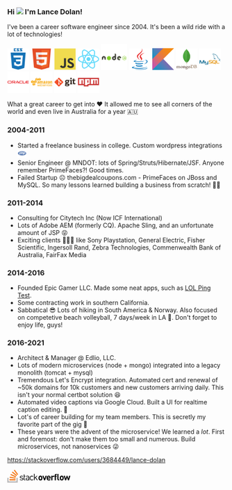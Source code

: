 ### Hi <img src="https://raw.githubusercontent.com/MartinHeinz/MartinHeinz/master/wave.gif" width="30px"> I'm Lance Dolan!

I've been a career software engineer since 2004. It's been a wild ride with a lot of technologies!

<img src="https://github.com/devicons/devicon/blob/master/icons/css3/css3-plain-wordmark.svg" alt="CSS" width="50" height="50"/> <img src="https://github.com/devicons/devicon/blob/master/icons/html5/html5-original.svg" alt="HTML" width="50" height="50"/> 
<img src="https://github.com/devicons/devicon/blob/master/icons/javascript/javascript-original.svg" alt="JavaScript" width="50" height="50"/> 
<img src="https://github.com/devicons/devicon/blob/master/icons/react/react-original.svg" alt="React" width="50" height="50"/> 
<img src="https://github.com/devicons/devicon/blob/master/icons/nodejs/nodejs-original-wordmark.svg" alt="NodeJS" width="60" height="60"/>
<img src="https://github.com/devicons/devicon/blob/master/icons/java/java-original.svg" alt="Java" width="50" height="50"/>
<img src="https://github.com/devicons/devicon/blob/master/icons/kotlin/kotlin-original.svg" alt="Kotlin" width="50" height="50"/>
<img src="https://github.com/devicons/devicon/blob/master/icons/mongodb/mongodb-original-wordmark.svg" alt="MongoDB" width="50" height="50"/>
<img src="https://github.com/devicons/devicon/blob/master/icons/mysql/mysql-original-wordmark.svg" alt="MySQL" width="50" height="50"/>
<img src="https://github.com/devicons/devicon/blob/master/icons/oracle/oracle-original.svg" alt="Oracle" width="50" height="50"/>
<img src="https://github.com/devicons/devicon/blob/master/icons/amazonwebservices/amazonwebservices-plain-wordmark.svg" alt="AWS" width="50" height="50"/>
<img src="https://github.com/devicons/devicon/blob/master/icons/git/git-original-wordmark.svg" alt="Git" width="50" height="50"/>
<img src="https://github.com/devicons/devicon/blob/master/icons/npm/npm-original-wordmark.svg" alt="npm" width="50" height="50"/>  

What a great career to get into ❤️ It allowed me to see all corners of the world and even live in Australia for a year 🇦🇺

### 2004-2011
- Started a freelance business in college. Custom wordpress integrations <img src="https://github.com/devicons/devicon/blob/master/icons/php/php-plain.svg" alt="php" width="20" height="20"/>
- Senior Engineer @ MNDOT: lots of Spring/Struts/Hibernate/JSF. Anyone remember PrimeFaces?! Good times.
- Failed Startup ☹️ thebigdealcoupons.com - PrimeFaces on JBoss and MySQL. So many lessons learned building a business from scratch! 👨‍🎓

### 2011-2014
- Consulting for Citytech Inc (Now ICF International)
- Lots of Adobe AEM (formerly CQ). Apache Sling, and an unfortunate amount of JSP 😝
- Exciting clients 🚀🚀🚀 like Sony Playstation, General Electric, Fisher Scientific, Ingersoll Rand, Zebra Technologies, Commenwealth Bank of Australia, FairFax Media

### 2014-2016
- Founded Epic Gamer LLC. Made some neat apps, such as [LOL Ping Test](https://play.google.com/store/apps/details?id=com.freelance_webs.lolpingtest&hl=en_CA&gl=US). 
- Some contracting work in southern California.
- Sabbatical 😎 Lots of hiking in South America & Norway. Also focused on competetive beach volleyball, 7 days/week in LA 🏐. Don't forget to enjoy life, guys!

### 2016-2021
- Architect & Manager @ Edlio, LLC. 
- Lots of modern microservices (node + mongo) integrated into a legacy monolith (tomcat + mysql)
- Tremendous Let's Encrypt integration. Automated cert and renewal of ~50k domains for 10k customers and new customers arriving daily. This isn't your normal certbot solution 😆
- Automated video captions via Google Cloud. Built a UI for realtime caption editing. 🥇
- Lot's of career building for my team members. This is secretly my favorite part of the gig 💓
- These years were the advent of the microservice! We learned a _lot_. First and foremost: don't make them too small and numerous. Build microservices, not nanoservices 😜

https://stackoverflow.com/users/3684449/lance-dolan

<svg aria-hidden="true" class="svg-icon iconLogo native" width="146" height="30" viewBox="0 0 146 30"><path d="M21 27v-8h3v11H0V19h3v8h18z" fill="#BCBBBB"></path><path d="m5.4 19.1 13.56 1.96.17-2.38-13.26-2.55-.47 2.97zm1.8-6.8 12 5.6 1.1-2.4-12-5.6-1.1 2.4zm3.4-5.9 10.2 8.5 1.7-2-10.2-8.5-1.7 2zM17.1.2 15 1.8l7.9 10.6 2.1-1.6L17.1.2zM5 25h14v-3H5v3z" fill="#F48024"></path><path d="m33.9 18.9-1.62-.2c-1.25-.09-1.82-.57-1.82-1.53 0-1.05.76-1.73 2.3-1.73 1.05 0 2.01.3 2.68.77l.96-.96a5.67 5.67 0 00-3.64-1.05c-2.2 0-3.74 1.15-3.74 2.97 0 1.73 1.05 2.6 3.07 2.78l1.72.2c1.15.1 1.73.57 1.73 1.53 0 1.25-1.06 1.82-2.69 1.82-1.24 0-2.4-.29-3.16-1.15l-.96.96c1.15 1.06 2.5 1.44 4.22 1.44 2.5 0 4.12-1.15 4.12-3.07-.19-1.92-1.43-2.6-3.16-2.78zm12.77-4.6c-1.63 0-2.69.28-3.55 1.43l.96.96c.57-.86 1.24-1.15 2.59-1.15 1.82 0 2.59.77 2.59 2.2v.97h-3.07c-2.3 0-3.55 1.15-3.55 2.97 0 .77.29 1.53.77 2.11.67.67 1.44.96 2.87.96 1.35 0 2.11-.29 2.98-1.06v.96h1.53v-6.9c-.1-2.3-1.44-3.46-4.12-3.46zm2.59 6.7c0 .87-.2 1.45-.48 1.73-.67.58-1.44.68-2.3.68-1.63 0-2.3-.58-2.3-1.73s.76-1.82 2.3-1.82h2.87l-.1 1.15zm7.29-5.36c.96 0 1.53.28 2.3 1.15l.96-.96c-1.06-1.15-1.92-1.54-3.36-1.54-2.59 0-4.5 1.73-4.5 5.28 0 3.45 1.91 5.27 4.5 5.27 1.44 0 2.3-.38 3.36-1.53l-1.06-.96c-.76.86-1.34 1.15-2.3 1.15-.96 0-1.82-.38-2.4-1.15-.48-.67-.67-1.44-.67-2.78 0-1.25.2-2.11.67-2.78a3.23 3.23 0 012.5-1.15zm12.85-1.25h-1.82l-4.6 4.5V9.8h-1.54v14.77h1.54v-3.74L64.8 19l3.45 5.57h1.82l-4.22-6.62 3.55-3.55zm7-.29c-1.53 0-2.58.58-3.26 1.34-.96.96-1.24 2.21-1.24 4.13s.28 3.16 1.24 4.12a4.5 4.5 0 003.27 1.35c1.53 0 2.68-.58 3.26-1.35.96-.96 1.24-2.2 1.24-4.12s-.28-3.17-1.24-4.13c-.58-.76-1.63-1.34-3.26-1.34zm1.25 7.96c-.29.3-.67.48-1.24.48-.58 0-.96-.19-1.25-.48-.58-.57-.58-1.53-.58-2.59 0-1.15.1-2.01.58-2.59a1.7 1.7 0 011.25-.48c.57 0 .95.2 1.24.48.58.58.58 1.44.58 2.6.1 1.14 0 2.1-.58 2.58zm10.36-7.86-2.1 6.62-2.21-6.62h-2.8l3.94 10.64h2.1L90.9 14.2h-2.88zm7.3-.1c-2.79 0-4.61 1.92-4.61 5.47 0 4.32 2.4 5.47 4.9 5.47 1.91 0 2.96-.58 4.02-1.63l-1.63-1.54c-.67.67-1.25.96-2.4.96-1.53 0-2.3-.96-2.3-2.4h6.62v-1.15c0-3.07-1.63-5.18-4.6-5.18zm-2.02 4.41c0-.48.1-.76.29-1.15.28-.67.86-1.15 1.82-1.15.86 0 1.53.48 1.82 1.15.2.39.2.67.29 1.15h-4.22zm10.55-3.26V14.2h-2.59v10.64h2.69v-6.42c0-1.35.86-1.92 1.72-1.92.67 0 .96.2 1.44.67l2.02-2.01c-.77-.77-1.44-.96-2.5-.96-1.24-.1-2.2.38-2.78 1.05zm5.39-2.2v11.8h2.69V16.4h1.91v-2h-1.91v-1.15c0-.58.28-.96.96-.96h1.05v-2.2h-1.53c-2.21 0-3.17 1.53-3.17 2.97zm16.2 1.05c-1.54 0-2.6.58-3.27 1.34-.96.96-1.24 2.21-1.24 4.13s.28 3.16 1.24 4.12a4.5 4.5 0 003.27 1.35c1.53 0 2.68-.58 3.26-1.35.96-.96 1.24-2.2 1.24-4.12s-.28-3.17-1.24-4.13c-.58-.76-1.73-1.34-3.27-1.34zm1.24 7.96c-.29.3-.67.48-1.25.48-.57 0-.95-.19-1.24-.48-.58-.57-.58-1.53-.58-2.59 0-1.15.1-2.01.58-2.59.28-.28.67-.48 1.24-.48.58 0 .96.2 1.25.48.58.58.58 1.44.58 2.6 0 1.14 0 2.1-.58 2.58zm15.83-7.86-1.73 6.62-2.2-6.62h-1.92l-2.2 6.62-1.73-6.62h-2.79l3.26 10.64h2.21l2.2-6.71 2.21 6.71h2.21l3.26-10.64h-2.78zm-24.57 7.38V9.98h-2.68v11.8c0 1.53.96 3.06 3.07 3.06h1.53v-2.2h-.96c-.67 0-.96-.39-.96-1.06zm-76.92-5.56 1.34-1.34h-2.88v-3.36h-1.53v10.65c0 1.53.86 2.78 2.59 2.78h1.05V23.5h-.76c-.96 0-1.44-.57-1.44-1.53v-5.85l1.63-.1z" fill="var(--black-800)"></path></svg>
